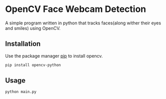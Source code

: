 # OpenCV Face Webcam Detection

A simple program written in python that tracks faces(along wither their eyes and smiles) using OpenCV.

## Installation

Use the package manager [pip](https://pip.pypa.io/en/stable/) to install opencv.

```bash
pip install opencv-python
```

## Usage

```python
python main.py
```